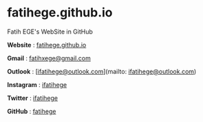 # fatihege.github.io
Fatih EGE's WebSite in GitHub

**Website** : [fatihege.github.io](https://fatihege.github.io/)

**Gmail** : [fatihxege@gmail.com](mailto:fatihxege@gmail.com)

**Outlook** : [ifatihege@outlook.com](mailto: ifatihege@outlook.com)

**Instagram** : [ifatihege](https://www.instagram.com/ifatihege/)

**Twitter** : [ifatihege](https://twitter.com/ifatihege)

**GitHub** : [fatihege](https://github.com/fatihege)
